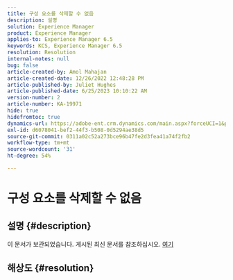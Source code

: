 ```yaml
---
title: 구성 요소를 삭제할 수 없음
description: 설명
solution: Experience Manager
product: Experience Manager
applies-to: Experience Manager 6.5
keywords: KCS, Experience Manager 6.5
resolution: Resolution
internal-notes: null
bug: false
article-created-by: Amol Mahajan
article-created-date: 12/26/2022 12:48:28 PM
article-published-by: Juliet Hughes
article-published-date: 6/25/2023 10:10:22 AM
version-number: 2
article-number: KA-19971
hide: true
hidefromtoc: true
dynamics-url: https://adobe-ent.crm.dynamics.com/main.aspx?forceUCI=1&pagetype=entityrecord&etn=knowledgearticle&id=b5176694-1b85-ed11-81ad-6045bd0067ea
exl-id: d6078041-bef2-44f3-b508-0d5294ae38d5
source-git-commit: 0311a02c52a273bce96b47fe2d3fea41a74f2fb2
workflow-type: tm+mt
source-wordcount: '31'
ht-degree: 54%

---
```


# 구성 요소를 삭제할 수 없음

## 설명 {#description}

이 문서가 보관되었습니다. 게시된 최신 문서를 참조하십시오. [여기](https://experienceleague.adobe.com/search.html#sort=relevancy)

## 해상도 {#resolution}
